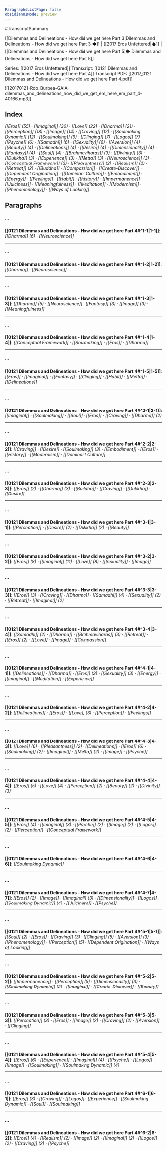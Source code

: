 ```yaml
---
ParagraphsListPage: false
obsidianUIMode: preview
---
```

#TranscriptSummary

[[Dilemmas and Delineations - How did we get here Part 3|Dilemmas and Delineations - How did we get here Part 3 🡄]] | [[2017 Eros Unfettered|🡅]] | [[Dilemmas and Delineations - How did we get here Part 5|🡆 Dilemmas and Delineations - How did we get here Part 5]]

Series: [[2017 Eros Unfettered]]
Transcript: [[0121 Dilemmas and Delineations - How did we get here Part 4]]
Transcript PDF: [[2017_0121 Dilemmas and Delineations - How did we get here Part 4.pdf]]

![[20170121-Rob_Burbea-GAIA-dilemmas_and_delineations_how_did_we_get_em_here_em_part_4-40166.mp3]]

## Index
<span class="counts">_[[Eros]] (55) · [[Imaginal]] (30) · [[Love]] (22) · [[Dharma]] (21) · [[Perception]] (18) · [[Image]] (14) · [[Craving]] (12) · [[Soulmaking Dynamic]] (12) · [[Soulmaking]] (9) · [[Clinging]] (7) · [[Logos]] (7) · [[Psyche]] (6) · [[Samadhi]] (6) · [[Sexuality]] (6) · [[Aversion]] (4) · [[Beauty]] (4) · [[Delineations]] (4) · [[Desire]] (4) · [[Dimensionality]] (4) · [[Fantasy]] (4) · [[Soul]] (4) · [[Brahmaviharas]] (3) · [[Divinity]] (3) · [[Dukkha]] (3) · [[Experience]] (3) · [[Metta]] (3) · [[Neuroscience]] (3) · [[Conceptual Framework]] (2) · [[Pleasantness]] (2) · [[Realism]] (2) · [[Retreat]] (2) · [[Buddha]] · [[Compassion]] · [[Create-Discover]] · [[Dependent Origination]] · [[Dominant Culture]] · [[Embodiment]] · [[Energy]] · [[Feelings]] · [[Habit]] · [[History]] · [[Impermanence]] · [[Juiciness]] · [[Meaningfulness]] · [[Meditation]] · [[Modernism]] · [[Phenomenology]] · [[Ways of Looking]]_</span>
<br/>

## Paragraphs
##### ...
<span class="counts">**[[0121 Dilemmas and Delineations - How did we get here Part 4#^1-1|1-1]]**: _[[Dharma]] (6) · [[Neuroscience]]_</span>

---
##### ...
<span class="counts">**[[0121 Dilemmas and Delineations - How did we get here Part 4#^1-2|1-2]]**: _[[Dharma]] · [[Neuroscience]]_</span>

---
##### ...
<span class="counts">**[[0121 Dilemmas and Delineations - How did we get here Part 4#^1-3|1-3]]**: _[[Dharma]] (5) · [[Neuroscience]] · [[Fantasy]] (3) · [[Image]] (3) · [[Meaningfulness]]_</span>

---
##### ...
<span class="counts">**[[0121 Dilemmas and Delineations - How did we get here Part 4#^1-4|1-4]]**: _[[Conceptual Framework]] · [[Soulmaking]] · [[Eros]] · [[Dharma]]_</span>

---
##### ...
<span class="counts">**[[0121 Dilemmas and Delineations - How did we get here Part 4#^1-5|1-5]]**: _[[Eros]] · [[Imaginal]] · [[Fantasy]] · [[Clinging]] · [[Habit]] · [[Metta]] · [[Delineations]]_</span>

---
##### ...
<span class="counts">**[[0121 Dilemmas and Delineations - How did we get here Part 4#^2-1|2-1]]**: _[[Imaginal]] · [[Soulmaking]] · [[Soul]] · [[Eros]] · [[Craving]] · [[Dharma]] (2)_</span>

---
##### ...
<span class="counts">**[[0121 Dilemmas and Delineations - How did we get here Part 4#^2-2|2-2]]**: _[[Craving]] · [[Desire]] · [[Soulmaking]] (3) · [[Embodiment]] · [[Eros]] · [[History]] · [[Modernism]] · [[Dominant Culture]]_</span>

---
##### ...
<span class="counts">**[[0121 Dilemmas and Delineations - How did we get here Part 4#^2-3|2-3]]**: _[[Eros]] (2) · [[Dharma]] (3) · [[Buddha]] · [[Craving]] · [[Dukkha]] · [[Desire]]_</span>

---
##### ...
<span class="counts">**[[0121 Dilemmas and Delineations - How did we get here Part 4#^3-1|3-1]]**: _[[Perception]] · [[Desire]] (2) · [[Dukkha]] (2) · [[Beauty]]_</span>

---
##### ...
<span class="counts">**[[0121 Dilemmas and Delineations - How did we get here Part 4#^3-2|3-2]]**: _[[Eros]] (8) · [[Imaginal]] (11) · [[Love]] (8) · [[Sexuality]] · [[Image]]_</span>

---
##### ...
<span class="counts">**[[0121 Dilemmas and Delineations - How did we get here Part 4#^3-3|3-3]]**: _[[Eros]] (3) · [[Craving]] · [[Dharma]] · [[Samadhi]] (4) · [[Sexuality]] (2) · [[Retreat]] · [[Imaginal]] (2)_</span>

---
##### ...
<span class="counts">**[[0121 Dilemmas and Delineations - How did we get here Part 4#^3-4|3-4]]**: _[[Samadhi]] (2) · [[Dharma]] · [[Brahmaviharas]] (3) · [[Retreat]] · [[Eros]] (2) · [[Love]] · [[Image]] · [[Compassion]]_</span>

---
##### ...
<span class="counts">**[[0121 Dilemmas and Delineations - How did we get here Part 4#^4-1|4-1]]**: _[[Delineations]] · [[Dharma]] · [[Eros]] (3) · [[Sexuality]] (3) · [[Energy]] · [[Imaginal]] · [[Meditation]] · [[Experience]]_</span>

---
##### ...
<span class="counts">**[[0121 Dilemmas and Delineations - How did we get here Part 4#^4-2|4-2]]**: _[[Delineations]] · [[Eros]] · [[Love]] (3) · [[Perception]] · [[Feelings]]_</span>

---
##### ...
<span class="counts">**[[0121 Dilemmas and Delineations - How did we get here Part 4#^4-3|4-3]]**: _[[Love]] (6) · [[Pleasantness]] (2) · [[Delineations]] · [[Eros]] (6) · [[Soulmaking]] (2) · [[Imaginal]] · [[Metta]] (2) · [[Image]] · [[Psyche]]_</span>

---
##### ...
<span class="counts">**[[0121 Dilemmas and Delineations - How did we get here Part 4#^4-4|4-4]]**: _[[Eros]] (5) · [[Love]] (4) · [[Perception]] (2) · [[Beauty]] (2) · [[Divinity]] (3)_</span>

---
##### ...
<span class="counts">**[[0121 Dilemmas and Delineations - How did we get here Part 4#^4-5|4-5]]**: _[[Eros]] (4) · [[Imaginal]] (3) · [[Psyche]] (2) · [[Image]] (2) · [[Logos]] (2) · [[Perception]] · [[Conceptual Framework]]_</span>

---
##### ...
<span class="counts">**[[0121 Dilemmas and Delineations - How did we get here Part 4#^4-6|4-6]]**: _[[Soulmaking Dynamic]]_</span>

---
##### ...
<span class="counts">**[[0121 Dilemmas and Delineations - How did we get here Part 4#^4-7|4-7]]**: _[[Eros]] (2) · [[Image]] · [[Imaginal]] (3) · [[Dimensionality]] · [[Logos]] · [[Soulmaking Dynamic]] (4) · [[Juiciness]] · [[Psyche]]_</span>

---
##### ...
<span class="counts">**[[0121 Dilemmas and Delineations - How did we get here Part 4#^5-1|5-1]]**: _[[Soul]] (2) · [[Eros]] · [[Craving]] (3) · [[Clinging]] (5) · [[Aversion]] (3) · [[Phenomenology]] · [[Perception]] (5) · [[Dependent Origination]] · [[Ways of Looking]]_</span>

---
##### ...
<span class="counts">**[[0121 Dilemmas and Delineations - How did we get here Part 4#^5-2|5-2]]**: _[[Impermanence]] · [[Perception]] (5) · [[Dimensionality]] (3) · [[Soulmaking Dynamic]] (2) · [[Imaginal]] · [[Create-Discover]] · [[Beauty]]_</span>

---
##### ...
<span class="counts">**[[0121 Dilemmas and Delineations - How did we get here Part 4#^5-3|5-3]]**: _[[Perception]] (3) · [[Eros]] · [[Image]] (2) · [[Craving]] (2) · [[Aversion]] · [[Clinging]]_</span>

---
##### ...
<span class="counts">**[[0121 Dilemmas and Delineations - How did we get here Part 4#^5-4|5-4]]**: _[[Eros]] (6) · [[Experience]] · [[Imaginal]] (4) · [[Psyche]] · [[Logos]] · [[Image]] · [[Soulmaking]] · [[Soulmaking Dynamic]] (4)_</span>

---
##### ...
<span class="counts">**[[0121 Dilemmas and Delineations - How did we get here Part 4#^6-1|6-1]]**: _[[Eros]] (3) · [[Craving]] · [[Logos]] · [[Experience]] · [[Soulmaking Dynamic]] · [[Soul]] · [[Soulmaking]]_</span>

---
##### ...
<span class="counts">**[[0121 Dilemmas and Delineations - How did we get here Part 4#^6-2|6-2]]**: _[[Eros]] (4) · [[Realism]] (2) · [[Image]] (2) · [[Imaginal]] (2) · [[Logos]] (2) · [[Craving]] (2) · [[Psyche]]_</span>
